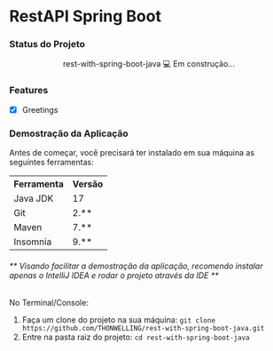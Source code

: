 <h1>RestAPI Spring Boot</h1>



<h3>Status do Projeto</h3>
<p align="center"> rest-with-spring-boot-java
 💻 Em construção... </p>

<h3>Features</h3>

- [x] Greetings<br>

<h3>Demostração da Aplicação</h3>
<p>Antes de começar, você precisará ter instalado em sua máquina as seguintes ferramentas:</p>
<table>
<tr>
	<th>Ferramenta</th>
	<th>Versão</th>
</tr>
<tr>
	<td>Java JDK</td>
	<td>17</td>
</tr>
<tr>
	<td>Git</td>
	<td>2.**</td>
</tr>
<tr>
	<td>Maven</td>
	<td>7.**</td>
</tr>
<tr>
	<td>Insomnia</td>
	<td>9.**</td>
</tr>
</table>
<h6>** Visando facilitar a demostração da aplicação, recomendo instalar apenas o IntelliJ IDEA e rodar o projeto através da IDE **</h6>

No Terminal/Console:
<ol>
	<li>Faça um clone do projeto na sua máquina: <code>git clone https://github.com/THONWELLING/rest-with-spring-boot-java.git</code></li>
	<li>Entre na pasta raiz do projeto: <code>cd rest-with-spring-boot-java</code></li> 
</ol>